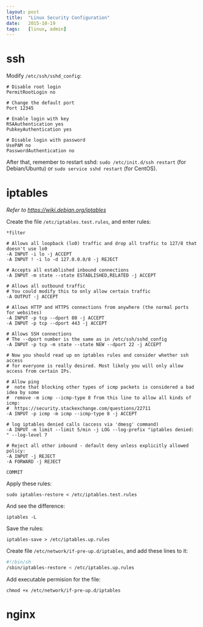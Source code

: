 ```yaml
---
layout: post
title:  "Linux Security Configuration"
date:   2015-10-19
tags:   [linux, admin]
---
```


ssh
=======

Modify `/etc/ssh/sshd_config`:

```
# Disable root login
PermitRootLogin no

# Change the default port
Port 12345

# Enable login with key
RSAAuthentication yes
PubkeyAuthentication yes

# Disable login with password
UsePAM no
PasswordAuthentication no
```

After that, remember to restart sshd: `sudo /etc/init.d/ssh restart` 
(for Debian/Ubuntu) or `sudo service sshd restart` (for CentOS).

iptables
==========

*Refer to https://wiki.debian.org/iptables*

Create the file `/etc/iptables.test.rules`, and enter rules:

```
*filter

# Allows all loopback (lo0) traffic and drop all traffic to 127/8 that doesn't use lo0
-A INPUT -i lo -j ACCEPT
-A INPUT ! -i lo -d 127.0.0.0/8 -j REJECT

# Accepts all established inbound connections
-A INPUT -m state --state ESTABLISHED,RELATED -j ACCEPT

# Allows all outbound traffic
# You could modify this to only allow certain traffic
-A OUTPUT -j ACCEPT

# Allows HTTP and HTTPS connections from anywhere (the normal ports for websites)
-A INPUT -p tcp --dport 80 -j ACCEPT
-A INPUT -p tcp --dport 443 -j ACCEPT

# Allows SSH connections 
# The --dport number is the same as in /etc/ssh/sshd_config
-A INPUT -p tcp -m state --state NEW --dport 22 -j ACCEPT

# Now you should read up on iptables rules and consider whether ssh access 
# for everyone is really desired. Most likely you will only allow access from certain IPs.

# Allow ping
#  note that blocking other types of icmp packets is considered a bad idea by some
#  remove -m icmp --icmp-type 8 from this line to allow all kinds of icmp:
#  https://security.stackexchange.com/questions/22711
-A INPUT -p icmp -m icmp --icmp-type 8 -j ACCEPT

# log iptables denied calls (access via 'dmesg' command)
-A INPUT -m limit --limit 5/min -j LOG --log-prefix "iptables denied: " --log-level 7

# Reject all other inbound - default deny unless explicitly allowed policy:
-A INPUT -j REJECT
-A FORWARD -j REJECT

COMMIT
```

Apply these rules:

```
sudo iptables-restore < /etc/iptables.test.rules
```

And see the difference:

```
iptables -L
```

Save the rules:

```
iptables-save > /etc/iptables.up.rules
```

Create file `/etc/network/if-pre-up.d/iptables`, and add these lines to it:

```bash
#!/bin/sh
/sbin/iptables-restore < /etc/iptables.up.rules
```

Add executable permision for the file: 

`chmod +x /etc/network/if-pre-up.d/iptables`


nginx
=======
